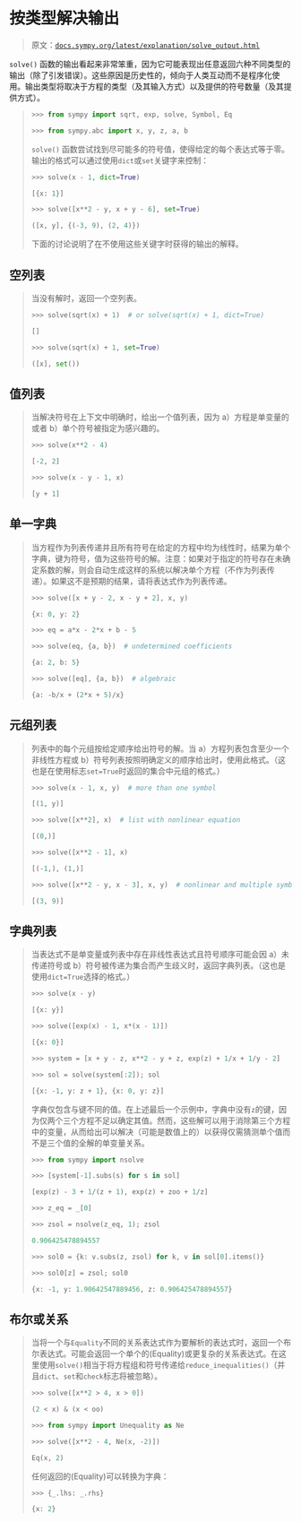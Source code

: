 # 按类型解决输出

> 原文：[`docs.sympy.org/latest/explanation/solve_output.html`](https://docs.sympy.org/latest/explanation/solve_output.html)

`solve()` 函数的输出看起来非常笨重，因为它可能表现出任意返回六种不同类型的输出（除了引发错误）。这些原因是历史性的，倾向于人类互动而不是程序化使用。输出类型将取决于方程的类型（及其输入方式）以及提供的符号数量（及其提供方式）。

> ```py
> >>> from sympy import sqrt, exp, solve, Symbol, Eq
> 
> >>> from sympy.abc import x, y, z, a, b 
> ```
> 
> `solve()` 函数尝试找到尽可能多的符号值，使得给定的每个表达式等于零。输出的格式可以通过使用`dict`或`set`关键字来控制：
> 
> ```py
> >>> solve(x - 1, dict=True)
> 
> [{x: 1}]
> 
> >>> solve([x**2 - y, x + y - 6], set=True)
> 
> ([x, y], {(-3, 9), (2, 4)}) 
> ```
> 
> 下面的讨论说明了在不使用这些关键字时获得的输出的解释。

## 空列表

> 当没有解时，返回一个空列表。
> 
> ```py
> >>> solve(sqrt(x) + 1)  # or solve(sqrt(x) + 1, dict=True)
> 
> []
> 
> >>> solve(sqrt(x) + 1, set=True)
> 
> ([x], set()) 
> ```

## 值列表

> 当解决符号在上下文中明确时，给出一个值列表，因为 a）方程是单变量的或者 b）单个符号被指定为感兴趣的。
> 
> ```py
> >>> solve(x**2 - 4)
> 
> [-2, 2]
> 
> >>> solve(x - y - 1, x)
> 
> [y + 1] 
> ```

## 单一字典

> 当方程作为列表传递并且所有符号在给定的方程中均为线性时，结果为单个字典，键为符号，值为这些符号的解。注意：如果对于指定的符号存在未确定系数的解，则会自动生成这样的系统以解决单个方程（不作为列表传递）。如果这不是预期的结果，请将表达式作为列表传递。
> 
> ```py
> >>> solve([x + y - 2, x - y + 2], x, y)
> 
> {x: 0, y: 2}
> 
> >>> eq = a*x - 2*x + b - 5
> 
> >>> solve(eq, {a, b})  # undetermined coefficients
> 
> {a: 2, b: 5}
> 
> >>> solve([eq], {a, b})  # algebraic
> 
> {a: -b/x + (2*x + 5)/x} 
> ```

## 元组列表

> 列表中的每个元组按给定顺序给出符号的解。当 a）方程列表包含至少一个非线性方程或 b）符号列表按照明确定义的顺序给出时，使用此格式。（这也是在使用标志`set=True`时返回的集合中元组的格式。）
> 
> ```py
> >>> solve(x - 1, x, y)  # more than one symbol
> 
> [(1, y)]
> 
> >>> solve([x**2], x)  # list with nonlinear equation
> 
> [(0,)]
> 
> >>> solve([x**2 - 1], x)
> 
> [(-1,), (1,)]
> 
> >>> solve([x**2 - y, x - 3], x, y)  # nonlinear and multiple symbols
> 
> [(3, 9)] 
> ```

## 字典列表

> 当表达式不是单变量或列表中存在非线性表达式且符号顺序可能会因 a）未传递符号或 b）符号被传递为集合而产生歧义时，返回字典列表。（这也是使用`dict=True`选择的格式。）
> 
> ```py
> >>> solve(x - y)
> 
> [{x: y}]
> 
> >>> solve([exp(x) - 1, x*(x - 1)])
> 
> [{x: 0}]
> 
> >>> system = [x + y - z, x**2 - y + z, exp(z) + 1/x + 1/y - 2]
> 
> >>> sol = solve(system[:2]); sol
> 
> [{x: -1, y: z + 1}, {x: 0, y: z}] 
> ```
> 
> 字典仅包含与键不同的值。在上述最后一个示例中，字典中没有`z`的键，因为仅两个三个方程不足以确定其值。然而，这些解可以用于消除第三个方程中的变量，从而给出可以解决（可能是数值上的）以获得仅需猜测单个值而不是三个值的全解的单变量关系。
> 
> ```py
> >>> from sympy import nsolve
> 
> >>> [system[-1].subs(s) for s in sol]
> 
> [exp(z) - 3 + 1/(z + 1), exp(z) + zoo + 1/z]
> 
> >>> z_eq = _[0]
> 
> >>> zsol = nsolve(z_eq, 1); zsol
> 
> 0.906425478894557
> 
> >>> sol0 = {k: v.subs(z, zsol) for k, v in sol[0].items()}
> 
> >>> sol0[z] = zsol; sol0
> 
> {x: -1, y: 1.90642547889456, z: 0.906425478894557} 
> ```

## 布尔或关系

> 当将一个与`Equality`不同的关系表达式作为要解析的表达式时，返回一个布尔表达式。可能会返回一个单个的\(Equality\)或更复杂的关系表达式。在这里使用`solve()`相当于将方程组和符号传递给`reduce_inequalities()`（并且`dict`、`set`和`check`标志将被忽略）。
> 
> ```py
> >>> solve([x**2 > 4, x > 0])
> 
> (2 < x) & (x < oo) 
> ```
> 
> ```py
> >>> from sympy import Unequality as Ne
> 
> >>> solve([x**2 - 4, Ne(x, -2)])
> 
> Eq(x, 2) 
> ```
> 
> 任何返回的\(Equality\)可以转换为字典：
> 
> ```py
> >>> {_.lhs: _.rhs}
> 
> {x: 2} 
> ```

